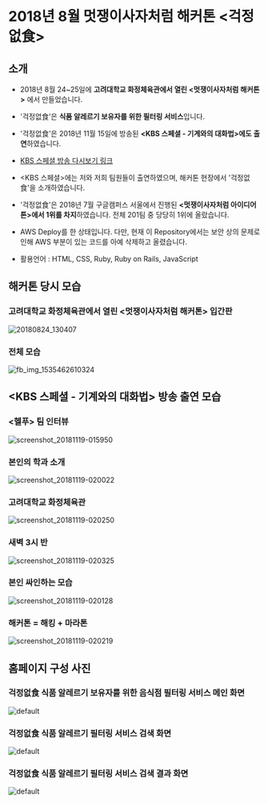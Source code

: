 # 2018년 8월 멋쟁이사자처럼 해커톤 <걱정없食>

## 소개
* 2018년 8월 24~25일에 **고려대학교 화정체육관에서 열린 <멋쟁이사자처럼 해커톤>** 에서 만들었습니다.

* '걱정없食'은 **식품 알레르기 보유자를 위한 필터링 서비스**입니다.

* '걱정없食'은 2018년 11월 15일에 방송된 **<KBS 스페셜 - 기계와의 대화법>에도 출연**하였습니다.
* [KBS 스페셜 방송 다시보기 링크](http://program.kbs.co.kr/contents/vod/vod.html?source=episode&sname=vod&stype=vod&program_code=T2016-0065&program_id=PS-2018131675-01-000&section_code=05&broadcast_complete_yn=N&local_station_code=00&section_sub_code=06&site_id=8127)

* <KBS 스페셜>에는 저와 저희 팀원들이 출연하였으며, 해커톤 현장에서 '걱정없食'을 소개하였습니다.

* '걱정없食'은 2018년 7월 구글캠퍼스 서울에서 진행된 **<멋쟁이사자처럼 아이디어톤>에서 1위를 차지**하였습니다. 전체 201팀 중 당당히 1위에 올랐습니다.

* AWS Deploy를 한 상태입니다. 다만, 현재 이 Repository에서는 보안 상의 문제로 인해 AWS 부분이 있는 코드를 아예 삭제하고 올렸습니다.

* 활용언어 : HTML, CSS, Ruby, Ruby on Rails, JavaScript

## 해커톤 당시 모습

### 고려대학교 화정체육관에서 열린 <멋쟁이사자처럼 해커톤> 입간판
![20180824_130407](https://user-images.githubusercontent.com/37537208/50454459-25281a00-098b-11e9-9693-fa71ecaeb0fc.jpg)


### 전체 모습
![fb_img_1535462610324](https://user-images.githubusercontent.com/37537208/50454489-47219c80-098b-11e9-8209-fce4ce2ce95d.jpg)


## <KBS 스페셜 - 기계와의 대화법> 방송 출연 모습

### <헬푸> 팀 인터뷰
![screenshot_20181119-015950](https://user-images.githubusercontent.com/37537208/50454672-843a5e80-098c-11e9-9d39-98ca76cd3c6b.png)

### 본인의 학과 소개
![screenshot_20181119-020022](https://user-images.githubusercontent.com/37537208/50454693-a338f080-098c-11e9-867c-1140a4827d3b.png)

### 고려대학교 화정체육관
![screenshot_20181119-020250](https://user-images.githubusercontent.com/37537208/50454721-b350d000-098c-11e9-96ae-01d9923e29da.png)

### 새벽 3시 반
![screenshot_20181119-020325](https://user-images.githubusercontent.com/37537208/50454725-bd72ce80-098c-11e9-871d-998b918eed45.png)

### 본인 싸인하는 모습
![screenshot_20181119-020128](https://user-images.githubusercontent.com/37537208/50454740-d8454300-098c-11e9-8606-9a6a7cafd31c.png)

### 해커톤 = 해킹 + 마라톤
![screenshot_20181119-020219](https://user-images.githubusercontent.com/37537208/50454750-e1361480-098c-11e9-8ca1-6afd8e121c6f.png)

## 홈페이지 구성 사진

### 걱정없食 식품 알레르기 보유자를 위한 음식점 필터링 서비스 메인 화면
![default](https://user-images.githubusercontent.com/37537208/50454519-67e9f200-098b-11e9-8467-cc1e4392623e.png)


### 걱정없食 식품 알레르기 필터링 서비스 검색 화면
![default](https://user-images.githubusercontent.com/37537208/50454524-6f110000-098b-11e9-8021-772ab9be8c31.png)


### 걱정없食 식품 알레르기 필터링 서비스 검색 결과 화면
![default](https://user-images.githubusercontent.com/37537208/50454551-8f40bf00-098b-11e9-81ff-adb1208c0173.png)

